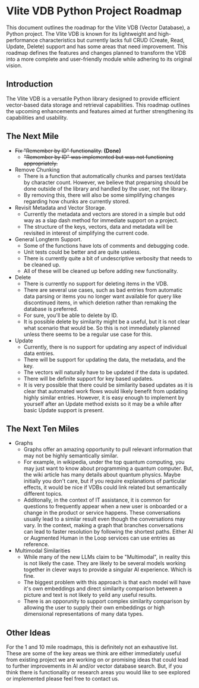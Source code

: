 # Vlite VDB Python Project Roadmap

This document outlines the roadmap for the Vlite VDB (Vector Database), a Python project. The Vlite VDB is known for its lightweight and high-performance characteristics but currently lacks full CRUD (Create, Read, Update, Delete) support and has some areas that need improvement. This roadmap defines the features and changes planned to transform the VDB into a more complete and user-friendly module while adhering to its original vision.

## Introduction

The Vlite VDB is a versatile Python library designed to provide efficient vector-based data storage and retrieval capabilities. This roadmap outlines the upcoming enhancements and features aimed at further strengthening its capabilities and usability.

## The Next Mile
 - ~~Fix "Remember by ID" functionality.~~ **(Done)**
    - ~~"Remember by ID" was implemented but was not functioning appropriately.~~
- Remove Chunking
    - There is a function that automatically chunks and parses text/data by character count. However, we believe that preparsing should be done outside of the library and handled by the user, not the library.
    - By removing this, there will also be some simplifying changes regarding how chunks are currently stored.
- Revisit Metadata and Vector Storage.
    - Currently the metadata and vectors are stored in a simple but odd way as a slap dash method for immediate support on a project.
    - The structure of the keys, vectors, data and metadata will be revisited in interest of simplifying the current code.
- General Longterm Support.
    - Some of the functions have lots of comments and debugging code.
    - Unit tests could be better and are quite useless.
    - There is currently quite a bit of undescriptive verbosity that needs to be cleaned up.
    - All of these will be cleaned up before adding new functionality.
- Delete
    - There is currently no support for deleting items in the VDB.
    - There are several use cases, such as bad entries from automatic data parsing or items you no longer want available for query like discontinued items, in which deletion rather than remaking the database is preferred.
    - For sure, you'll be able to delete by ID.
    - It is possible delete by similarity might be a useful, but it is not clear what scenario that would be. So this is not immediately planned unless there seems to be a regular use case for this.
- Update
    - Currently, there is no support for updating any aspect of individual data entries.
    - There will be support for updating the data, the metadata, and the key.
    - The vectors will naturally have to be updated if the data is updated.
    - There will be definite support for key based updates.
    - It is very possible that there could be similarity based updates as it is clear that automated work flows would likely benefit from updating highly similar entries. However, it is easy enough to implement by yourself after an Update method exists so it may be a while after basic Update support is present.

## The Next Ten Miles
- Graphs
    - Graphs offer an amazing opportunity to pull relevant information that may not be highly semantically similar.
    - For example, in wikipedia, under the top quantum computing, you may just want to know about programming a quantum computer. But, the wiki article has many details about quantum physics. Maybe initially you don't care, but if you require explanations of particular effects, it would be nice if VDBs could link related but semantically different topics.
    - Additonally, in the context of IT assistance, it is common for questions to frequently appear when a new user is onboarded or a change in the product or service happens. These conversations usually lead to a similar result even though the conversations may vary. In the context, making a graph that branches conversations can lead to faster resolution by following the shortest paths. Either AI or Augmented Human in the Loop services can use entries as reference.
- Multimodal Similarities
    - While many of the new LLMs claim to be "Multimodal", in reality this is not likely the case. They are likely to be several models working together in clever ways to provide a singular AI experience. Which is fine.
    - The biggest problem with this approach is that each model will have it's own embeddings and direct similarity comparison between a picture and text is not likely to yeild any useful results.
    - There is an opporunity to support complex similarity comparison by allowing the user to supply their own embeddings or high dimensional representations of many data types.

## Other Ideas
For the 1 and 10 mile roadmaps, this is definitely not an exhaustive list. These are some of the key areas we think are either immediately useful from existing project we are working on or promising ideas that could lead to further improvements in AI and/or vector database search. But, if you think there is functionality or research areas you would like to see explored or implemented please feel free to contact us.